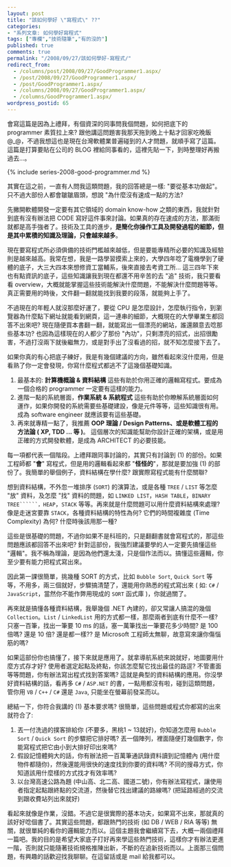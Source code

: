 ```yaml
---
layout: post
title: "該如何學好 \"寫程式\" ??"
categories:
- "系列文章: 如何學好寫程式"
tags: ["專欄","技術隨筆","有的沒的"]
published: true
comments: true
permalink: "/2008/09/27/該如何學好-寫程式/"
redirect_from:
  - /columns/post/2008/09/27/GoodProgrammer1.aspx/
  - /post/2008/09/27/GoodProgrammer1.aspx/
  - /post/GoodProgrammer1.aspx/
  - /columns/2008/09/27/GoodProgrammer1.aspx/
  - /columns/GoodProgrammer1.aspx/
wordpress_postid: 65
---
```


會寫這篇是因為上禮拜，有個資深的同事問我個問題，如何把底下的 programmer 素質拉上來? 跟他講這問題害我那天拖到晚上十點才回家吃晚飯 @_@，不過我想這也是現在台灣軟體業普遍碰到的人才問題，就順手寫了這篇。這篇是打算要貼在公司的 BLOG 裡給同事看的，這裡先貼一下，到時整理好再搬過去...。

<!--more-->

{% include series-2008-good-programmer.md %}


其實在這之前，一直有人問我這類問題，我的回答總是一樣: "要從基本功做起"。
只不過大部份人都會皺皺眉頭，想說 "為什麼沒有速成一點的方法?

先撇開軟體開發一定要有其它領域的 domain know-how 之類的東西，我就針對到底有沒有辦法把 CODE 寫好這件事來討論。如果真的存在速成的方法，那滿街就都是高手強者了。技術及工具的進步，**是簡化你操作工具及開發過程的細節，但是其中累積的知識及理論，只會越來越多**。


現在要寫程式所必須俱備的技術門檻越來越低，但是要能專精所必要的知識及經驗則是越來越高。我常在想，我是一路學習摸索上來的，大學四年唸了電機學到了硬體的底子，大三大四本來想修資工當輔系，後來直接去考資工所... 這三四年下來也有點資訊的底子，這些知識讓我到現在都還不用辛苦的去 "追" 技術，我只要看看 overview，大概就能掌握這些技術能解決什麼問題，不能解決什麼問題等等。真正需要用的時後，文件翻一翻就能找到我要的段落，就能夠上手了。

不過現在的年輕人就沒那麼好運了，要從 CPU 是怎麼設計，怎麼執行指令，到瀏覽器為什麼點下網址就能看到網頁，這一連串的細節，大概現在的大學畢業生都回答不出來吧? 現在隨便買本書翻一翻，就能寫出一個漂亮的網站，誰還願意去唸那些基本功? 也因為這樣現在的人都少了那份 "內功"，只剩漂亮的招式，出招很勵害，不過打沒兩下就後繼無力，或是對手出了沒看過的招，就不知怎麼接下去了。

如果你真的有心把底子練好，我是有幾個建議的方向，雖然看起來沒什麼用，但是看熟了你一定會發現，你寫什麼程式都逃不了這幾個基礎知識。

1. 最基本的: **計算機概論 & 資料結構** 這些有助於你用正確的邏輯寫程式。要成為一個合格的 programmer 一定要有這樣的能力。
1. 進階一點的系統層面，**作業系統 & 系統程式** 這些有助於你瞭解系統層面如何運作，如果你開發的系統需要些基礎建設，像是元件等等，這些知識很有用。成為 software engineer 就應該要有這些基礎。
1. 再來就專精一點了，我推薦 **OOP 理論 / Design Patterns、或是軟體工程的方法論 ( XP, TDD ... 等 )**。 這個層次的知識能幫助你設計正確的架構，或是用正確的方式開發軟體，是成為 ARCHITECT 的必要技能。


每一項都代表一個階段。上禮拜跟同事討論的，其實只有討論到 (1) 的部份。如果工程師都 "**會**" 寫程式，但是用的邏輯看起來都 "**怪怪的**"，那就是要加強 (1) 的部份了。我簡單的舉個例子，資料結構在學什麼? 跟實際寫程式能有什麼關聯?

想到資料結構，不外忽一堆排序 (```SORT```) 的演算法，或是各種 ```TREE``` / ```LIST``` 等怎麼 "放" 資料，及怎麼 "找" 資料的問題，如 ```LINKED LIST```，```HASH TABLE```，```BINARY TREE``````，HEAP```，```STACK``` 等等。再來就是什麼問題可以用什麼資料結構來處理? 像是走迷宮要靠 ```STACK```，各種資料結構的特性為何? 它們的時間複雜度 (Time Complexity) 為何? 什麼時後該用那一種?

這些是很基礎的問題，不過你如果不是科班的，只是翻翻書就會寫程式的，那這些問題應該都回答不出來吧? 針對這部份，我強烈建議要學的人一定要先搞懂這些 "邏輯"。我不稱為理論，是因為他們還太淺，只是個作法而以。搞懂這些邏輯，你至少要有能力把程式寫出來。

因此第一課很簡單，挑幾種 SORT 的方式，比如 ```Bubble Sort```, ```Quick Sort``` 等等，不用多，兩三個就好，步驟搞清楚了，還能用你熟悉的程式寫出來 ( 如: ```C#``` / ```JavaScript```，當然你不能作弊用現成的 ```SORT``` 函式庫 )，你就過關了。

再來就是搞懂各種資料結構，我舉幾個 .NET 內建的，卻又常讓人搞混的幾個 ```Collection```。```List``` / ```LinkedList``` 用的方式都一樣，那麼兩者到底有什麼不一樣? 只塞一百筆，找出一筆要 10 ms 的話，塞一萬筆找出一筆要花多少時間? 是 100 倍嗎? 還是 10 倍? 還是都一樣?? 是 Microsoft 工程師太無聊，故意寫來讓你傷惱筋的嗎?

如果這部份你也搞懂了，接下來就是應用了。就拿導航系統來說就好，地圖要用什麼方式存才好? 使用者選定起點及終點，你該怎麼幫它找出最佳的路逕? 不管畫面等等問題，你有辦法寫出程式找到答案嗎? 這就是典型的資料結構的應用。你沒學好資料結構的話，看再多 ```C#``` / ```ASP.NET``` 的書，一點用都沒有啦，碰到這類問題，管你用 ```VB``` / ```C++``` / ```C#``` 還是 ```Java```, 只能坐在螢幕前發呆而以。

總結一下，你符合我講的 (1) 基本要求嗎? 很簡單，這些問題或程式你都寫的出來就符合了:
1. 丟一付洗過的撲客排給你 (不要多，黑桃1 ~ 13就好)，你知道怎麼用 ```Bubble Sort``` / ```Quick Sort``` 的步驟把它排好嗎? 丟一個陣列，裡面隨便打幾個數字，你能寫程式把它由小到大排好印出來嗎?
1. 假設記憶體夠大的話，你有辦法把一百萬筆通訊錄資料讀到記憶體內 (用什麼物件都隨你)，然後還能用很快的速度找到你要的資料嗎? 不同的搜尋方式，你知道該用什麼樣的方式找才有效率嗎?
1. 以台灣高速公路為題 (中山高、北二高、國道二號)，你有辦法寫程式，讓使用者指定起點跟終點的交流道，然後替它找出建議的路線嗎? (把延路經過的交流到跟收費站列出來就好)

看起來就像是作業，沒錯。不過它是很實際的基本功夫，如果寫不出來，那就真的該好好唸個書了。其實這些問題，都跟熱門的技術 (如 DB / WEB / RIA 等等) 無關，就很單純的看你的邏輯能力而以。這個主題我會繼續寫下去，大概一兩個禮拜一篇吧。我的目的是希望大家底子打好再來學這些熱門技術，這樣你才有辦法更進一階，否則就只能隨著技術規格推陳出新，不斷的在追新技術而以。上面那三個問題，有興趣的話歡迎找我聊聊。在這留話或是 mail 給我都可以。